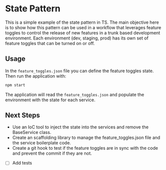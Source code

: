 # State Pattern

This is a simple example of the state pattern in TS. 
The main objective here is to show how this pattern can be used in a workflow that leverages feature toggles to control the release of new features in a trunk based development environment.
Each environment (dev, staging, prod) has its own set of feature toggles that can be turned on or off.

## Usage
In the `feature_toggles.json` file you can define the feature toggles state.
Then run the application with:
```bash
npm start
```
The application will read the `feature_toggles.json` and populate the environment with the state for each service.

## Next Steps
- Use an IoC tool to inject the state into the services and remove the BaseService class.
- Create an scaffolding library to manage the feature_toggles.json file and the service boilerplate code.
- Create a git hook to test if the feature toggles are in sync with the code and prevent the commit if they are not.
- [ ] Add tests
